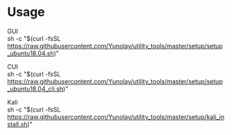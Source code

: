 # Usage
GUI  
sh -c "$(curl -fsSL https://raw.githubusercontent.com/Yunolay/utility_tools/master/setup/setup_ubuntu18.04.sh)"

CUI  
sh -c "$(curl -fsSL https://raw.githubusercontent.com/Yunolay/utility_tools/master/setup/setup_ubuntu18.04_cli.sh)"

Kali  
sh -c "$(curl -fsSL https://raw.githubusercontent.com/Yunolay/utility_tools/master/setup/kali_install.sh)"
